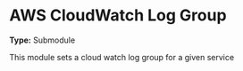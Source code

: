 # AWS CloudWatch Log Group

**Type:** Submodule

This module sets a cloud watch log group for a given service
